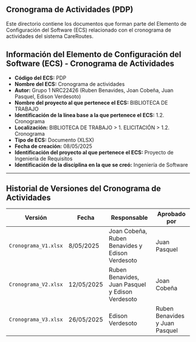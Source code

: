 ## Cronograma de Actividades (PDP)
Este directorio contiene los documentos que forman parte del Elemento de Configuración del Software (ECS) relacionado con el cronograma de actividades del sistema CareRoutes.
## Información del Elemento de Configuración del Software (ECS) - Cronograma de Actividades

* **Código del ECS:** PDP
* **Nombre del ECS:** Cronograma de actividades
* **Autor:** Grupo 1 NRC22426 (Ruben Benavides, Joan Cobeña, Juan Pasquel, Edison Verdesoto)
* **Nombre del proyecto al que pertenece el ECS:** BIBLIOTECA DE TRABAJO
* **Identificación de la línea base a la que pertenece el ECS:** 1.2. Cronograma
* **Localización:** BIBLIOTECA DE TRABAJO > 1. ELICITACIÓN > 1.2. Cronograma
* **Tipo de ECS:** Documento (XLSX)
* **Fecha de creación:** 08/05/2025
* **Identificación del proyecto al que pertenece el ECS:** Proyecto de Ingeniería de Requisitos
* **Identificación de la disciplina en la que se creó:** Ingeniería de Software

---

## Historial de Versiones del Cronograma de Actividades

| Versión           | Fecha       | Responsable       | Aprobado por                         |
|------------------|-------------|-------------------|--------------------------------------|
| `Cronograma_V1.xlsx` | 8/05/2025  | Joan Cobeña, Ruben Benavides y Edison Verdesoto    | Juan Pasquel                      |
| `Cronograma_V2.xlsx` | 12/05/2025  | Ruben Benavides, Juan Pasquel y Edison Verdesoto     | Joan Cobeña     |
| `Cronograma_V3.xlsx` | 26/05/2025  | Edison Verdesoto     | Ruben Benavides y Juan Pasquel     |
